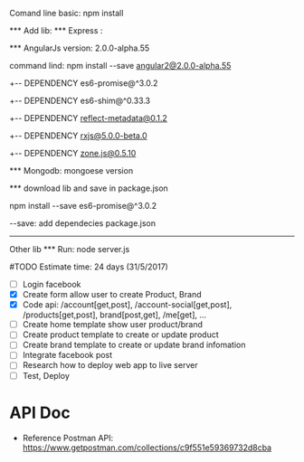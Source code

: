 Comand line basic: 
npm install

*** Add lib: 
*** Express : 

*** AngularJs version: 2.0.0-alpha.55

command lind: npm install --save angular2@2.0.0-alpha.55

+-- DEPENDENCY es6-promise@^3.0.2

+-- DEPENDENCY es6-shim@^0.33.3

+-- DEPENDENCY reflect-metadata@0.1.2

+-- DEPENDENCY rxjs@5.0.0-beta.0

+-- DEPENDENCY zone.js@0.5.10

*** Mongodb: mongoese version

*** download lib and save in package.json

npm install --save  es6-promise@^3.0.2

--save: add dependecies package.json 

************************************

Other lib
*** Run:
node server.js

#TODO
Estimate time: 24 days (31/5/2017)

- [ ] Login facebook
- [x] Create form allow user to create Product, Brand
- [x] Code api: /account[get,post], /account-social[get,post], /products[get,post], brand[post,get], /me[get], ...
- [ ] Create home template show user product/brand
- [ ] Create product template to create or update product
- [ ] Create brand template to create or update brand infomation
- [ ] Integrate facebook post
- [ ] Research how to deploy web app to live server
- [ ] Test, Deploy

# API Doc

- Reference Postman API: https://www.getpostman.com/collections/c9f551e59369732d8cba
